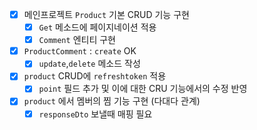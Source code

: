 
- [x] 메인프로젝트 `Product` 기본 CRUD 기능 구현
	- [x] `Get` 메소드에 페이지네이션 적용
	- [x] `Comment` 엔티티 구현
- [x] `ProductComment` : `create` OK
	- [x] `update`,`delete` 메소드 작성
- [x] `product` CRUD에 `refreshtoken` 적용 
	- [x] `point` 필드 추가 및 이에 대한 CRU 기능에서의 수정 반영
- [x] `product` 에서 멤버의 찜 기능 구현 (다대다 관계)
	- [x] `responseDto` 보낼때 매핑 필요